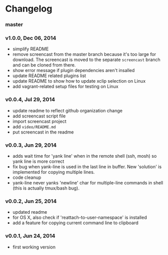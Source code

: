 # Changelog

### master

### v1.0.0, Dec 06, 2014
- simplify README
- remove screencast from the master branch because it's too large for download.
  The screencast is moved to the separate `screencast` branch and can be cloned
  from there.
- show error message if plugin dependencies aren't insalled
- update README related plugins list
- update README to show how to update xclip selection on Linux
- add vagrant-related setup files for testing on Linux

### v0.0.4, Jul 29, 2014
- update readme to reflect github organization change
- add screencast script file
- import screencast project
- add `video/README.md`
- put screencast in the readme

### v0.0.3, Jun 29, 2014

- adds wait time for 'yank line' when in the remote shell (ssh, mosh) so yank
  line is more correct
- fix bug when yank-line is used in the last line in buffer. New 'solution' is
  implemented for copying multiple lines.
- code cleanup
- yank-line never yanks 'newline' char for multiple-line commands in shell (this
  is actually tmux/bash bug).

### v0.0.2, Jun 25, 2014

- updated readme
- for OS X, also check if 'reattach-to-user-namespace' is installed
- add a feature for copying current command line to clipboard

### v0.0.1, Jun 24, 2014

- first working version
